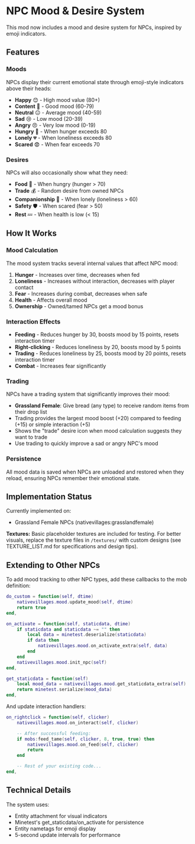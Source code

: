 # NPC Mood & Desire System

This mod now includes a mood and desire system for NPCs, inspired by emoji indicators.

## Features

### Moods
NPCs display their current emotional state through emoji-style indicators above their heads:

- **Happy** 😊 - High mood value (80+)
- **Content** 🙂 - Good mood (60-79)
- **Neutral** 😐 - Average mood (40-59)
- **Sad** 😢 - Low mood (20-39)
- **Angry** 😠 - Very low mood (0-19)
- **Hungry** 🍖 - When hunger exceeds 80
- **Lonely** 💔 - When loneliness exceeds 80
- **Scared** 😨 - When fear exceeds 70

### Desires
NPCs will also occasionally show what they need:

- **Food** 🍞 - When hungry (hunger > 70)
- **Trade** 💰 - Random desire from owned NPCs
- **Companionship** 👥 - When lonely (loneliness > 60)
- **Safety** 🛡️ - When scared (fear > 50)
- **Rest** 💤 - When health is low (< 15)

## How It Works

### Mood Calculation
The mood system tracks several internal values that affect NPC mood:

1. **Hunger** - Increases over time, decreases when fed
2. **Loneliness** - Increases without interaction, decreases with player contact
3. **Fear** - Increases during combat, decreases when safe
4. **Health** - Affects overall mood
5. **Ownership** - Owned/tamed NPCs get a mood bonus

### Interaction Effects

- **Feeding** - Reduces hunger by 30, boosts mood by 15 points, resets interaction timer
- **Right-clicking** - Reduces loneliness by 20, boosts mood by 5 points
- **Trading** - Reduces loneliness by 25, boosts mood by 20 points, resets interaction timer
- **Combat** - Increases fear significantly

### Trading

NPCs have a trading system that significantly improves their mood:
- **Grassland Female**: Give bread (any type) to receive random items from their drop list
- Trading provides the largest mood boost (+20) compared to feeding (+15) or simple interaction (+5)
- Shows the "trade" desire icon when mood calculation suggests they want to trade
- Use trading to quickly improve a sad or angry NPC's mood

### Persistence
All mood data is saved when NPCs are unloaded and restored when they reload, ensuring NPCs remember their emotional state.

## Implementation Status

Currently implemented on:
- Grassland Female NPCs (nativevillages:grasslandfemale)

**Textures:** Basic placeholder textures are included for testing. For better visuals, replace the texture files in `/textures/` with custom designs (see TEXTURE_LIST.md for specifications and design tips).

## Extending to Other NPCs

To add mood tracking to other NPC types, add these callbacks to the mob definition:

```lua
do_custom = function(self, dtime)
    nativevillages.mood.update_mood(self, dtime)
    return true
end,

on_activate = function(self, staticdata, dtime)
    if staticdata and staticdata ~= "" then
        local data = minetest.deserialize(staticdata)
        if data then
            nativevillages.mood.on_activate_extra(self, data)
        end
    end
    nativevillages.mood.init_npc(self)
end,

get_staticdata = function(self)
    local mood_data = nativevillages.mood.get_staticdata_extra(self)
    return minetest.serialize(mood_data)
end,
```

And update interaction handlers:

```lua
on_rightclick = function(self, clicker)
    nativevillages.mood.on_interact(self, clicker)

    -- After successful feeding:
    if mobs:feed_tame(self, clicker, 8, true, true) then
        nativevillages.mood.on_feed(self, clicker)
        return
    end

    -- Rest of your existing code...
end,
```

## Technical Details

The system uses:
- Entity attachment for visual indicators
- Minetest's get_staticdata/on_activate for persistence
- Entity nametags for emoji display
- 5-second update intervals for performance
